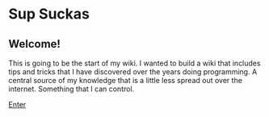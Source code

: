 # Sup Suckas

## Welcome!

This is going to be the start of my wiki. I wanted to build a wiki that includes tips and tricks that I have discovered over the years doing programming. A central source of my knowledge that is a little less spread out over the internet. Something that I can control.

[Enter](/docker/README)
